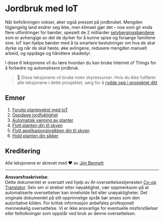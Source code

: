 <!--
CO_OP_TRANSLATOR_METADATA:
{
  "original_hash": "428bda82d9e6016ecea7c797564bf081",
  "translation_date": "2025-08-27T22:21:43+00:00",
  "source_file": "2-farm/README.md",
  "language_code": "no"
}
-->
# Jordbruk med IoT

Når befolkningen vokser, øker også presset på jordbruket. Mengden tilgjengelig land endrer seg ikke, men klimaet gjør det – noe som gir enda flere utfordringer for bønder, spesielt de 2 milliarder [selvbergingsbøndene](https://wikipedia.org/wiki/Subsistence_agriculture) som er avhengige av det de dyrker for å kunne spise og forsørge familiene sine. IoT kan hjelpe bønder med å ta smartere beslutninger om hva de skal dyrke og når de skal høste, øke avlingene, redusere mengden manuelt arbeid, og oppdage og håndtere skadedyr.

I disse 6 leksjonene vil du lære hvordan du kan bruke Internet of Things for å forbedre og automatisere jordbruk.

> 💁 Disse leksjonene vil bruke noen skyressurser. Hvis du ikke fullfører alle leksjonene i dette prosjektet, sørg for å [rydde opp i prosjektet ditt](../clean-up.md).

## Emner

1. [Forutsi plantevekst med IoT](lessons/1-predict-plant-growth/README.md)
1. [Oppdage jordfuktighet](lessons/2-detect-soil-moisture/README.md)
1. [Automatisk vanning av planter](lessons/3-automated-plant-watering/README.md)
1. [Flytt planten din til skyen](lessons/4-migrate-your-plant-to-the-cloud/README.md)
1. [Flytt applikasjonslogikken din til skyen](lessons/5-migrate-application-to-the-cloud/README.md)
1. [Hold planten din sikker](lessons/6-keep-your-plant-secure/README.md)

## Kreditering

Alle leksjonene er skrevet med ♥️ av [Jim Bennett](https://GitHub.com/JimBobBennett)

---

**Ansvarsfraskrivelse**:  
Dette dokumentet er oversatt ved hjelp av AI-oversettelsestjenesten [Co-op Translator](https://github.com/Azure/co-op-translator). Selv om vi streber etter nøyaktighet, vær oppmerksom på at automatiserte oversettelser kan inneholde feil eller unøyaktigheter. Det originale dokumentet på sitt opprinnelige språk bør anses som den autoritative kilden. For kritisk informasjon anbefales profesjonell menneskelig oversettelse. Vi er ikke ansvarlige for eventuelle misforståelser eller feiltolkninger som oppstår ved bruk av denne oversettelsen.